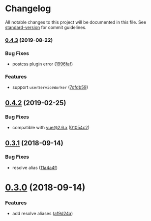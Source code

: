 # Changelog

All notable changes to this project will be documented in this file. See [standard-version](https://github.com/conventional-changelog/standard-version) for commit guidelines.

### [0.4.3](https://github.com/clair-design/pholio/compare/v0.4.2...v0.4.3) (2019-08-22)

### Bug Fixes

- postcss plugin error ([1996faf](https://github.com/clair-design/pholio/commit/1996faf))

### Features

- support `userServiceWorker` ([7dfdb59](https://github.com/clair-design/pholio/commit/7dfdb59))

## [0.4.2](https://github.com/clair-design/pholio/compare/v0.4.1...v0.4.2) (2019-02-25)

### Bug Fixes

- compatible with vue@2.6.x ([01054c2](https://github.com/clair-design/pholio/commit/01054c2))

<a name="0.3.1"></a>

## [0.3.1](https://github.com/clair-design/pholio/compare/v0.3.0...v0.3.1) (2018-09-14)

### Bug Fixes

- resolve alias ([11a4a4f](https://github.com/clair-design/pholio/commit/11a4a4f))

<a name="0.3.0"></a>

# [0.3.0](https://github.com/clair-design/pholio/compare/v0.2.2...v0.3.0) (2018-09-14)

### Features

- add resolve aliases ([af9d24a](https://github.com/clair-design/pholio/commit/af9d24a))
